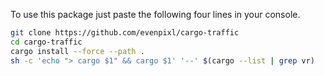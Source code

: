 To use this package just paste the following four lines in your console.


```bash
git clone https://github.com/evenpixl/cargo-traffic
cd cargo-traffic
cargo install --force --path .
sh -c 'echo "> cargo $1" && cargo $1' '--' $(cargo --list | grep vr)
```
